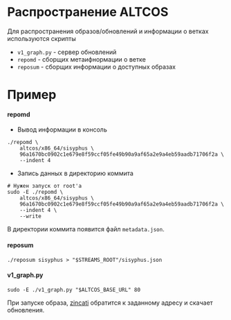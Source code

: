 # Распространение ALTCOS

Для распространения образов/обновлений и информации о ветках используются скрипты
* `v1_graph.py` - сервер обновлений
* `repomd` - сборщих метаифнормации о ветке
* `reposum` - сборщих информации о доступных образах


# Пример

#### repomd

* Вывод информации в консоль
```shell
./repomd \
    altcos/x86_64/sisyphus \
    96a1670bc0902c1e679e8f59ccf05fe49b90a9af65a2e9a4eb59aadb71706f2a \
    --indent 4
```
* Запись данных в директорию коммита
```shell
# Нужен запуск от root'а
sudo -E ./repomd \
    altcos/x86_64/sisyphus \
    96a1670bc0902c1e679e8f59ccf05fe49b90a9af65a2e9a4eb59aadb71706f2a \
    --indent 4 \
    --write
```
В директории коммита появится файл `metadata.json`.

#### reposum
```shell
./reposum sisyphus > "$STREAMS_ROOT"/sisyphus.json
```


#### v1_graph.py
```shell
sudo -E ./v1_graph.py "$ALTCOS_BASE_URL" 80
```

При запуске образа, [zincati](https://coreos.github.io/zincati/) обратится к заданному адресу и скачает обновления.

